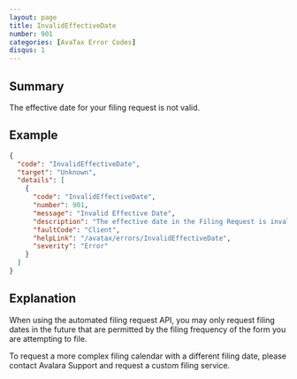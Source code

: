 ```yaml
---
layout: page
title: InvalidEffectiveDate
number: 901
categories: [AvaTax Error Codes]
disqus: 1
---
```


## Summary

The effective date for your filing request is not valid.

## Example

```json
{
  "code": "InvalidEffectiveDate",
  "target": "Unknown",
  "details": [
    {
      "code": "InvalidEffectiveDate",
      "number": 901,
      "message": "Invalid Effective Date",
      "description": "The effective date in the Filing Request is invalid.  Please call the cycle safe api to view valid effective dates.",
      "faultCode": "Client",
      "helpLink": "/avatax/errors/InvalidEffectiveDate",
      "severity": "Error"
    }
  ]
}
```

## Explanation

When using the automated filing request API, you may only request filing dates in the future that are permitted by the filing frequency of the form you are attempting to file.

To request a more complex filing calendar with a different filing date, please contact Avalara Support and request a custom filing service.
